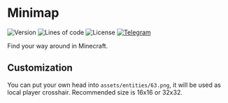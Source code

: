 # Minimap

![Version](https://img.shields.io/badge/dynamic/json?label=version&query=version&url=https://raw.githubusercontent.com/nernar/minimap/master/mod.info&color=D19121&logoColor=white&logo=clockify&style=flat-square)
![Lines of code](https://img.shields.io/tokei/lines/github/nernar/minimap?color=2727E3&logoColor=white&logo=sourcegraph&style=flat-square)
![License](https://img.shields.io/github/license/nernar/minimap?color=D22128&logoColor=white&logo=apache&style=flat-square)
[![Telegram](https://img.shields.io/badge/channel-gray?logo=telegram&style=flat-square)](https://t.me/ntInsideChat)

Find your way around in Minecraft.

## Customization

You can put your own head into `assets/entities/63.png`, it will be used as local player crosshair. Recommended size is 16x16 or 32x32.
